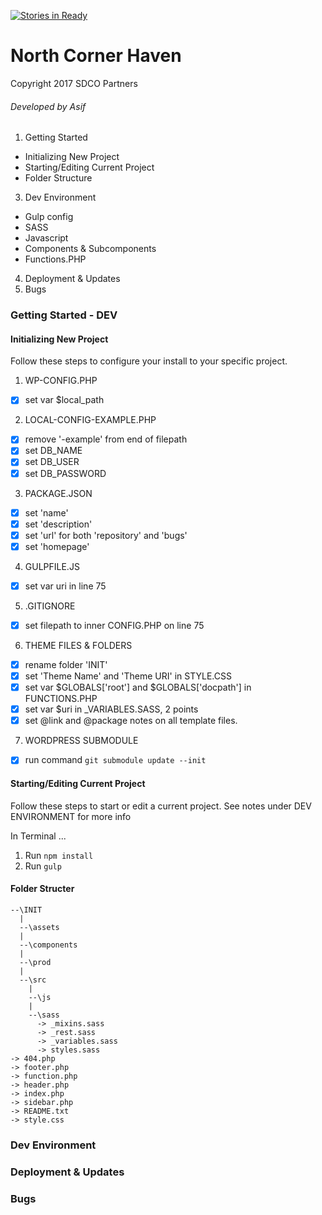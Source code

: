[![Stories in Ready](https://badge.waffle.io/sdco-partners/north-corner-haven.png?label=ready&title=Ready)](https://waffle.io/sdco-partners/north-corner-haven)
# North Corner Haven
Copyright 2017 SDCO Partners
###### Developed by Asif

1. Getting Started 
  * Initializing New Project
  * Starting/Editing Current Project
  * Folder Structure
3. Dev Environment
  * Gulp config
  * SASS
  * Javascript 
  * Components & Subcomponents
  * Functions.PHP
4. Deployment & Updates
5. Bugs 


### Getting Started - DEV

#### Initializing New Project
Follow these steps to configure your install to your specific project.

1. WP-CONFIG.PHP
  * [x]  set var $local_path 
2. LOCAL-CONFIG-EXAMPLE.PHP
  * [x]  remove '-example' from end of filepath
  * [x]  set DB_NAME 
  * [x]  set DB_USER 
  * [x]  set DB_PASSWORD
3. PACKAGE.JSON
  * [x]  set 'name' 
  * [x]  set 'description' 
  * [x]  set 'url' for both 'repository' and 'bugs'
  * [x]  set 'homepage' 
4. GULPFILE.JS
  * [x]  set var uri in line 75
5. .GITIGNORE
  * [x]  set filepath to inner CONFIG.PHP on line 75
6. THEME FILES & FOLDERS
  * [x]  rename folder 'INIT' 
  * [x]  set 'Theme Name' and 'Theme URI' in STYLE.CSS
  * [x]  set var $GLOBALS['root'] and $GLOBALS['docpath'] in FUNCTIONS.PHP
  * [x]  set var $uri in _VARIABLES.SASS, 2 points
  * [x]  set @link and @package notes on all template files.
7. WORDPRESS SUBMODULE
  * [x]  run command `git submodule update --init`


#### Starting/Editing Current Project
Follow these steps to start or edit a current project. See notes under DEV ENVIRONMENT for more info

In Terminal ...

1. Run `npm install` 
2. Run `gulp`


#### Folder Structer


```
--\INIT
  |
  --\assets
  | 
  --\components
  |
  --\prod
  |
  --\src
    | 
    --\js
    | 
    --\sass
      -> _mixins.sass
      -> _rest.sass
      -> _variables.sass
      -> styles.sass
-> 404.php
-> footer.php
-> function.php
-> header.php
-> index.php
-> sidebar.php
-> README.txt
-> style.css 
```

### Dev Environment


### Deployment & Updates


### Bugs